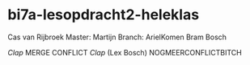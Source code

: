 # bi7a-lesopdracht2-heleklas
Cas van Rijbroek
Master: Martijn
Branch: ArielKomen
Bram Bosch

*Clap* MERGE CONFLICT *Clap* (Lex Bosch)
NOGMEERCONFLICTBITCH
